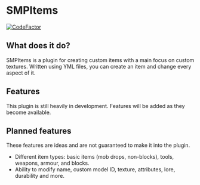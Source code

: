 # SMPItems
 [![CodeFactor](https://www.codefactor.io/repository/github/ppgome/smpitems/badge)](https://www.codefactor.io/repository/github/ppgome/smpitems)
## What does it do?
SMPItems is a plugin for creating custom items with a main focus on custom textures. Written using YML files, you can create an item and change every aspect of it.

## Features
This plugin is still heavily in development. Features will be added as they become available.

## Planned features
These features are ideas and are not guaranteed to make it into the plugin.
- Different item types: basic items (mob drops, non-blocks), tools, weapons, armour, and blocks.
- Ability to modify name, custom model ID, texture, attributes, lore, durability and more.
